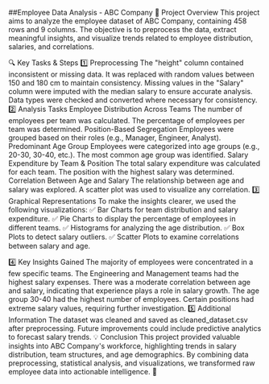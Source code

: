 ##Employee Data Analysis - ABC Company
📌 Project Overview
This project aims to analyze the employee dataset of ABC Company, containing 458 rows and 9 columns. The objective is to preprocess the data, extract meaningful insights, and visualize trends related to employee distribution, salaries, and correlations.

🔍 Key Tasks & Steps
1️⃣ Preprocessing
The "height" column contained inconsistent or missing data. It was replaced with random values between 150 and 180 cm to maintain consistency.
Missing values in the "Salary" column were imputed with the median salary to ensure accurate analysis.
Data types were checked and converted where necessary for consistency.
2️⃣ Analysis Tasks
Employee Distribution Across Teams
The number of employees per team was calculated.
The percentage of employees per team was determined.
Position-Based Segregation
Employees were grouped based on their roles (e.g., Manager, Engineer, Analyst).
Predominant Age Group
Employees were categorized into age groups (e.g., 20-30, 30-40, etc.).
The most common age group was identified.
Salary Expenditure by Team & Position
The total salary expenditure was calculated for each team.
The position with the highest salary was determined.
Correlation Between Age and Salary
The relationship between age and salary was explored.
A scatter plot was used to visualize any correlation.
3️⃣ Graphical Representations
To make the insights clearer, we used the following visualizations:
✅ Bar Charts for team distribution and salary expenditure.
✅ Pie Charts to display the percentage of employees in different teams.
✅ Histograms for analyzing the age distribution.
✅ Box Plots to detect salary outliers.
✅ Scatter Plots to examine correlations between salary and age.

4️⃣ Key Insights Gained
The majority of employees were concentrated in a few specific teams.
The Engineering and Management teams had the highest salary expenses.
There was a moderate correlation between age and salary, indicating that experience plays a role in salary growth.
The age group 30-40 had the highest number of employees.
Certain positions had extreme salary values, requiring further investigation.
5️⃣ Additional Information
The dataset was cleaned and saved as cleaned_dataset.csv after preprocessing.
Future improvements could include predictive analytics to forecast salary trends.
💡 Conclusion
This project provided valuable insights into ABC Company's workforce, highlighting trends in salary distribution, team structures, and age demographics. By combining data preprocessing, statistical analysis, and visualizations, we transformed raw employee data into actionable intelligence. 🚀

